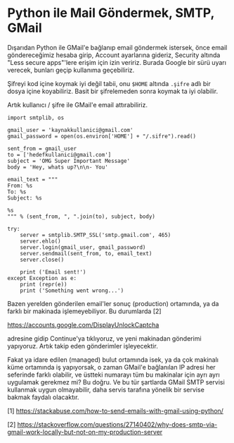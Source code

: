 # Python ile Mail Göndermek, SMTP, GMail

Dışarıdan Python ile GMail'e bağlanıp email göndermek istersek, önce
email göndereceğimiz hesaba girip, Account ayarlarına gideriz,
Security altında "Less secure apps"'lere erişim için izin
veririz. Burada Google bir sürü uyarı verecek, bunları geçip kullanıma
geçebiliriz. 

Şifreyi kod içine koymak iyi değil tabii, onu `$HOME` altında `.şifre`
adlı bir dosya içine koyabiliriz. Basit bir şifrelemeden sonra koymak
ta iyi olabilir.

Artık kullanıcı / şifre ile GMail'e email attırabiliriz.


```
import smtplib, os

gmail_user = 'kaynakkullanici@gmail.com'  
gmail_password = open(os.environ['HOME'] + "/.sifre").read()

sent_from = gmail_user 
to = ['hedefkullanici@gmail.com']  
subject = 'OMG Super Important Message'  
body = 'Hey, whats up?\n\n- You'

email_text = """
From: %s  
To: %s  
Subject: %s

%s
""" % (sent_from, ", ".join(to), subject, body)

try:  
    server = smtplib.SMTP_SSL('smtp.gmail.com', 465)
    server.ehlo()
    server.login(gmail_user, gmail_password)
    server.sendmail(sent_from, to, email_text)
    server.close()

    print ('Email sent!')
except Exception as e:
    print (repr(e))
    print ('Something went wrong...')

```

Bazen yerelden gönderilen email'ler sonuç (production) ortamında, ya
da farklı bir makinada işlemeyebiliyor. Bu durumlarda [2] 

https://accounts.google.com/DisplayUnlockCaptcha

adresine gidip Continue'ya tıklıyoruz, ve yeni makinadan gönderimi
yapıyoruz. Artık takip eden gönderimler işleyecektir.

Fakat ya idare edilen (managed) bulut ortamında isek, ya da çok
makinalı küme ortamında iş yapıyorsak, o zaman GMail'e bağlanılan IP
adresi her seferinde farklı olabilir, ve üstteki numarayı tüm bu
makinalar için ayrı ayrı uygulamak gerekmez mi? Bu doğru. Ve bu tür
şartlarda GMail SMTP servisi kullanmak uygun olmayabilir, daha servis
tarafına yönelik bir servise bakmak faydalı olacaktır.


[1] https://stackabuse.com/how-to-send-emails-with-gmail-using-python/

[2] https://stackoverflow.com/questions/27140402/why-does-smtp-via-gmail-work-locally-but-not-on-my-production-server